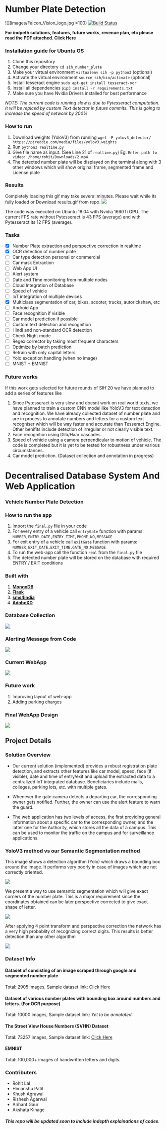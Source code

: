 # Number Plate Detection
![](images/Falcon_Vision_logo.jpg =100)
[![Build Status](https://travis-ci.org/joemccann/dillinger.svg?branch=master)](https://travis-ci.org/joemccann/dillinger)

**For indpeth solutions, features, future works, revenue plan, etc please read the PDF attached. [Click Here](https://drive.google.com/file/d/1vmh-XKHFDTIsHa2YLfEPrvajIMPPD67C/view?usp=sharing)**

### Installation guide for Ubuntu OS
1. Clone this repository
2. Change your directory `cd sih_number_plate`
3. Make your virtual environment `virtualenv sih -p python3` (optional)
4. Activate the virtual environment `source sih/bin/activate` (optional)
5. Install tesseract engine `sudo apt-get install tesseract-ocr`
6. Install all dependencies `pip3 install -r requirements.txt` 
7. Make sure you have Nvidia Drivers installed for best performance

*NOTE: The current code is running slow is due to Pytesseract computation. It will be replced by custom Text detector in future commits. This is going to increase the speed of network by 200%*

### How to run
1. Download weights (YoloV3) from running `wget -P yolov3_detector/ https://pjreddie.com/media/files/yolov3.weights`
2. Run `python3 realtime.py`
3. Give file name as input. (See Line 21 of `realtime.py`) Eg. `Enter path to video: /home/rohit/Downloads/2.mp4`
4. The detected number plate will be displayed on the terminal along with 3 other windows which will show original frame, segmented frame and License plate
 
### Results
Completely loading this gif may take several minutes. Please wait while its fully loaded or Download results.gif from repo.
![](result.gif)

The code was executed on Ubuntu 18.04 with Nvidia 1660Ti GPU. The current FPS rate without Pytesseract is 43 FPS (average) and with Pytesseract its 12 FPS (average).

### Tasks
- [x] Number Plate extraction and perspective correction in realtime
- [x] OCR detection of number plate 
- [ ] Car type detection personal or commercial
- [ ] Car mask Extraction
- [ ] Web App UI
- [ ] Alert system
- [ ] Date and Time monitoring from multiple nodes
- [ ] Cloud Integration of Database
- [ ] Speed of vehicle
- [ ] IoT integration of multiple devices
- [x] Multiclass segmentation of car, bikes, scooter, trucks, autorickshaw, etc 
- [ ] Android App
- [ ] Face recognition if visible
- [ ] Car model prediction if possible
- [ ] Custom text detection and recognition
- [ ] Hindi and non-standard OCR detection
- [ ] Check Night mode 
- [ ] Regex corrector by taking most frequent characters
- [ ] Optimize by batch prediction
- [ ] Retrain with only capital letters
- [ ] Yolo exception handling (when no image)
- [ ] MNIST + EMNIST 
### Future works
If this work gets selected for future rounds of SIH'20 we have planned to add a series of features like

1. Since Pytesseract is very slow and doesnt work on real world texts, we have planned to train a custom CNN model like YoloV3 for text detection and recognition. We have already collected dataset of number plate and are in process to annotate numbers and letters for a custom text recogniser which will be way faster and accurate than Tesseract Engine. Other benifits include detection of irregular or not clearly visible text.
2. Face recognition using Dlib/Haar cascades.
3. Speed of vehicle using a camera perpendicular to motion of vehicle. The code is completed but it is yet to be tested for robustness under various circumstances.
4. Car model prediction. (Dataset collection and annotation in progress)

# Decentralised Database System And Web Application 

### Vehicle Number Plate Detection 

### How to run the app
1. Import the `final.py` file in your code  
2. For every entry of a vehicle call `entryGate` function with params: `NUMBER,ENTRY_DATE,ENTRY_TIME,PHONE_NO,MESSAGE`
3. For exit entry of a vehicle call `exitGate` function with params: `NUMBER,EXIT_DATE,EXIT_TIME,GATE_NO,MESSAGE`
3. To run the web-app call the function `real` from the `final.py` file
4. The detected number plate will be stored on the database with required ENTRY / EXIT conditions

### Built with
1. **[MongoDB](https://www.mongodb.com/)**
2. **[Flask](https://flask.palletsprojects.com/en/1.1.x/)**
3. **[sms4india](https://www.sms4india.com/)**
4. **[AdobeXD](https://www.adobe.com/in/products/xd/details.html)**

### Database Collection
![](images/database_Collection.jpg)

### Alerting Message from Code
![](images/alert_message.jpg)

### Current WebApp
![](images/current_layout.jpeg)

### Future work
1. Improving layout of web-app
2. Adding parking charges

### Final WebApp Design
![](images/final_Design.jpeg)

## Project Details

### Solution Overview
- Our current solution (implemented) provides a robust registration plate detection, and extracts other features like car model, speed, face (if visible), date and time of entry/exit and upload the extracted data to a centralized IoT integrated database. Beneficiaries include malls, colleges, parking lots, etc. with multiple gates.

- Whenever the gate camera detects a departing car, the corresponding owner gets notified. Further, the owner can use the
alert feature to warn the guard. 

- The web application has two levels of access, the first providing general information about a specific car to the corresponding owner, and the latter one for the Authority, which stores all the data of a campus. This can be used to monitor the traffic on the campus and for surveillance applications.

### YoloV3 method vs our Semantic Segmentation method
This image shows a detection algorithm (Yolo) which draws a bounding box around the image. It performs very poorly in case of images which are not correctly oriented. 

![](images/yolo.jpg)

We present a way to use semantic segmentation which will give exact corners of the number plate. This is a major requirement since the coordinates obtained can be later perspective corrected to give exact shape of letter. 

![](images/our.jpg)

After applying 4 point transform and perspective correction the network has a very high probablity of recognizing correct digits. This results is better detection than any other algorithm

![](images/perspective.jpg)

### Dataset Info
#### Dataset of consisting of an image scraped through google and segmented number plate 
Total: 2905 images, Sample dataset link: [Click Here](https://drive.google.com/drive/folders/1ZjCQ2Yro8kJLr0LjkA3Q0DlSUSN1y3_I?usp=sharing)

#### Dataset of various number plates with bounding box around numbers and letters. (For OCR purpose)
Total: 10000 images, Sample dataset link: *Yet to be annotated*

#### The Street View House Numbers (SVHN) Dataset
Total: 73257 images, Sample dataset link: [Click Here](http://ufldl.stanford.edu/housenumbers/)

#### EMNIST
Total: 100,000+ images of handwritten letters and digits. 


### Contributers
- Rohit Lal 
- Himanshu Patil
- Khush Agrawal
- Rishesh Agarwal
- Arihant Gaur
- Akshata Kinage

##### This repo will be updated soon to include indepth explainations of codes.
